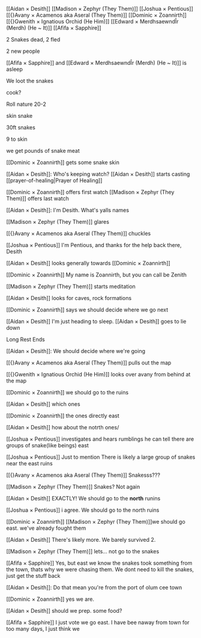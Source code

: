 [[Aidan × Desith]]
[[Madison × Zephyr (They Them)]]
[[Joshua × Pentious]]
[[{}Avany × Acamenos aka Aseral (They Them)]]
[[Dominic × Zoannirth]]
[[{}Gwenith × Ignatious Orchid (He Him)]]
[[Edward × MerdhsaewndÎr (Merdh) (He ~ It)]]
[[Afifa × Sapphire]]

2 Snakes dead, 2 fled

2 new people

[[Afifa × Sapphire]] and [[Edward × MerdhsaewndÎr (Merdh) (He ~ It)]] is asleep

We loot the snakes

cook?

Roll nature 20-2

skin snake

30ft snakes

9 to skin

we get pounds of snake meat

[[Dominic × Zoannirth]] gets some snake skin

[[Aidan × Desith]]: Who's keeping watch?
[[Aidan × Desith]] starts casting [[prayer-of-healing|Prayer of Healing]]

[[Dominic × Zoannirth]] offers first watch
[[Madison × Zephyr (They Them)]] offers last watch

[[Aidan × Desith]]: I'm Desith. What's yalls names

[[Madison × Zephyr (They Them)]] glares

[[{}Avany × Acamenos aka Aseral (They Them)]] chuckles

[[Joshua × Pentious]] I'm Pentious, and thanks for the help back there, Desith

[[Aidan × Desith]] looks generally towards [[Dominic × Zoannirth]]

[[Dominic × Zoannirth]] My name is Zoannirth, but you can call be Zenith

[[Madison × Zephyr (They Them)]] starts meditation

[[Aidan × Desith]] looks for caves, rock formations

[[Dominic × Zoannirth]] says we should decide where we go next

[[Aidan × Desith]] I'm just heading to sleep.
[[Aidan × Desith]] goes to lie down

Long Rest Ends

[[Aidan × Desith]]: We should decide where we're going

[[{}Avany × Acamenos aka Aseral (They Them)]] pulls out the map

[[{}Gwenith × Ignatious Orchid (He Him)]] looks over avany from behind at the map

[[Dominic × Zoannirth]] we should go to the ruins

[[Aidan × Desith]] which ones

[[Dominic × Zoannirth]] the ones directly east

[[Aidan × Desith]] how about the notrth ones/

[[Joshua × Pentious]] investigates and hears rumblings he can tell there are groups of snake(like beings) east

[[Joshua × Pentious]] Just to mention There is likely a large group of snakes near the east ruins

[[{}Avany × Acamenos aka Aseral (They Them)]] Snakesss???

[[Madison × Zephyr (They Them)]] Snakes? Not again

[[Aidan × Desith]] EXACTLY! We should go to the **north** runins

[[Joshua × Pentious]] i agree. We should go to the north ruins

[[Dominic × Zoannirth]] [[Madison × Zephyr (They Them)]]we should go east. we've already fought them

[[Aidan × Desith]] There's likely more. We barely survived 2. 

[[Madison × Zephyr (They Them)]] lets... not go to the snakes

[[Afifa × Sapphire]] Yes, but east we know the snakes took something from the town, thats why we were chasing them. We dont need to kill the snakes, just get the stuff back

[[Aidan × Desith]]: Do that mean you're from the port of olum cee town

[[Dominic × Zoannirth]] yes we are.

[[Aidan × Desith]] should we prep. some food?

[[Afifa × Sapphire]] I just vote we go east. I have bee naway from town for too many days, I just think we 